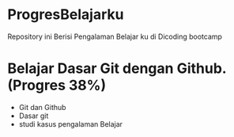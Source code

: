 # ProgresBelajarku
Repository ini Berisi Pengalaman Belajar ku di Dicoding bootcamp


Belajar Dasar Git dengan Github. (Progres 38%)
==
- Git dan Github
- Dasar git
- studi kasus pengalaman Belajar
